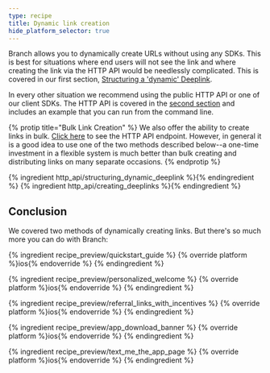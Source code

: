 ```yaml
---
type: recipe
title: Dynamic link creation
hide_platform_selector: true
---
```


Branch allows you to dynamically create URLs without using any SDKs. This is best for situations where end users will not see the link and where creating the link via the HTTP API would be needlessly complicated. This is covered in our first section, [Structuring a 'dynamic' Deeplink](/recipes/dynamic_link_creation/#structuring-a-dynamic-deeplink).


In every other situation we recommend using the public HTTP API or one of our client SDKs. The HTTP API is covered in the [second section](/recipes/dynamic_link_creation/#creating-a-deep-linking-url-via-the-http-api) and includes an example that you can run from the command line.

{% protip title="Bulk Link Creation" %}
We also offer the ability to create links in bulk. [Click here](/references/http_api/#bulk-creating-deep-linking-urls) to see the HTTP API endpoint. However, in general it is a good idea to use one of the two methods described below--a one-time investment in a flexible system is much better than bulk creating and distributing links on many separate occasions.
{% endprotip %}


{% ingredient http_api/structuring_dynamic_deeplink %}{% endingredient %}
{% ingredient http_api/creating_deeplinks %}{% endingredient %}

## Conclusion

We covered two methods of dynamically creating links. But there's so much more you can do with Branch:

{% ingredient recipe_preview/quickstart_guide %}
	{% override platform %}ios{% endoverride %}
{% endingredient %}

{% ingredient recipe_preview/personalized_welcome %}
	{% override platform %}ios{% endoverride %}
{% endingredient %}

{% ingredient recipe_preview/referral_links_with_incentives %}
	{% override platform %}ios{% endoverride %}
{% endingredient %}

{% ingredient recipe_preview/app_download_banner %}
	{% override platform %}ios{% endoverride %}
{% endingredient %}

{% ingredient recipe_preview/text_me_the_app_page %}
	{% override platform %}ios{% endoverride %}
{% endingredient %}

